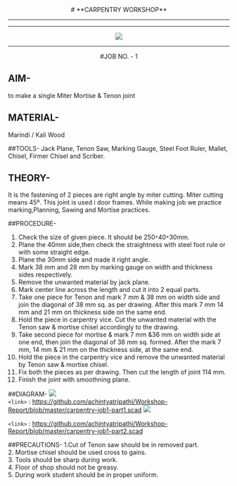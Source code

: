 <div align="center">
# **CARPENTRY WORKSHOP**

----------

----------

![](download.jpg) </align>
   

----------

#JOB NO. - 1
<div align="left">

## AIM- 
to make a single Miter Mortise & Tenon joint

## MATERIAL- 
Marindi / Kali Wood

##TOOLS-
 Jack Plane, Tenon Saw, Marking Gauge, Steel Foot Ruler, Mallet, Chisel, 
Firmer Chisel and Scriber.

## THEORY-  
It is the fastening of 2 pieces are right angle by miter cutting. Miter cutting means 45&ordm;. This joint is used i door frames. While making job we practice marking,Planning, Sawing and Mortise practices.

##PROCEDURE- 
1. Check the size of given piece. It should be 250`*`40`*`30mm.<br>
2. Plane the 40mm side,then check the straightness with steel foot rule or with some straight edge.<br>
3. Plane the 30mm side and made it right angle.<br>
4. Mark 38 mm and 28 mm by marking gauge on width and thickness sides respectively.<br>
5. Remove the unwanted material by jack plane.<br>
6. Mark center line across the length and cut it into 2 equal parts.<br>
7. Take one piece for Tenon and mark 7 mm & 38 mm on width side and join the diagonal of 38 mm sq. as per drawing. After this mark 7 mm 14 mm and 21 mm on thickness side on the same end.<br>
8. Hold the piece in carpentry vice. Cut the unwanted material with the Tenon saw & mortise chisel accordingly to the drawing.<br>
9. Take second piece for mortise & mark 7 mm &36 mm on width side at one end, then join the diagonal of 38 mm sq. formed. After the mark 7 mm, 14 mm & 21 mm on the thickness side, at the same end.<br>
10. Hold the piece in the carpentry vice and remove the unwanted material by Tenon saw & mortise chisel.<br>
11. Fix both the pieces as per drawing. Then cut the length of joint 114 mm.<br>
12. Finish the joint with smoothning plane.

##DIAGRAM- 
![](job1.png)<br>
`<link>` : <https://github.com/achintyatripathi/Workshop-Report/blob/master/carpentry-job1-part1.scad>
![](2.png)
<br>

`<link>` : <https://github.com/achintyatripathi/Workshop-Report/blob/master/carpentry-job1-part2.scad>

##PRECAUTIONS-
1.Cut of Tenon saw should be in removed part.<br>
2. Mortise chisel should be used cross to gains.<br>
3. Tools should be sharp during work.<br>
4. Floor of shop should not be greasy.<br>
5. During work student should be in proper uniform.